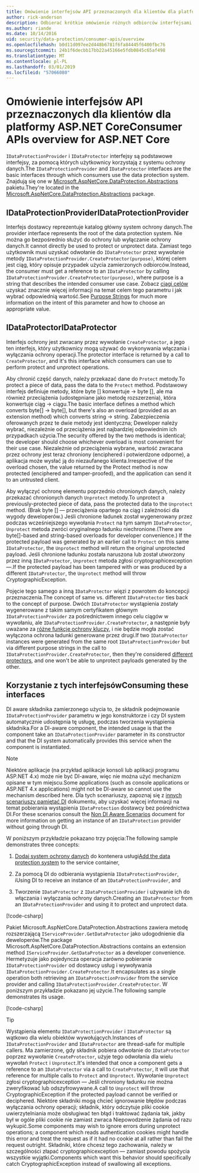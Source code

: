 ```yaml
---
title: Omówienie interfejsów API przeznaczonych dla klientów dla platformy ASP.NET Core
author: rick-anderson
description: Odbierać krótkie omówienie różnych odbiorców interfejsami API dostępnymi w bibliotece programu ASP.NET Core ochrony danych.
ms.author: riande
ms.date: 10/14/2016
uid: security/data-protection/consumer-apis/overview
ms.openlocfilehash: b0d11d097ee2d448b6781f6fa84445f6400fbc76
ms.sourcegitcommit: 24b1f6decbb17bb22a45166e5fdb0845c65af498
ms.translationtype: MT
ms.contentlocale: pl-PL
ms.lasthandoff: 03/01/2019
ms.locfileid: "57066080"
---
```

# <a name="consumer-apis-overview-for-aspnet-core"></a><span data-ttu-id="ee195-103">Omówienie interfejsów API przeznaczonych dla klientów dla platformy ASP.NET Core</span><span class="sxs-lookup"><span data-stu-id="ee195-103">Consumer APIs overview for ASP.NET Core</span></span>

<span data-ttu-id="ee195-104">`IDataProtectionProvider` i `IDataProtector` interfejsy są podstawowe interfejsy, za pomocą których użytkownicy korzystają z systemu ochrony danych.</span><span class="sxs-lookup"><span data-stu-id="ee195-104">The `IDataProtectionProvider` and `IDataProtector` interfaces are the basic interfaces through which consumers use the data protection system.</span></span> <span data-ttu-id="ee195-105">Znajdują się one w [Microsoft.AspNetCore.DataProtection.Abstractions](https://www.nuget.org/packages/Microsoft.AspNetCore.DataProtection.Abstractions/) pakietu.</span><span class="sxs-lookup"><span data-stu-id="ee195-105">They're located in the [Microsoft.AspNetCore.DataProtection.Abstractions](https://www.nuget.org/packages/Microsoft.AspNetCore.DataProtection.Abstractions/) package.</span></span>

## <a name="idataprotectionprovider"></a><span data-ttu-id="ee195-106">IDataProtectionProvider</span><span class="sxs-lookup"><span data-stu-id="ee195-106">IDataProtectionProvider</span></span>

<span data-ttu-id="ee195-107">Interfejs dostawcy reprezentuje katalog główny system ochrony danych.</span><span class="sxs-lookup"><span data-stu-id="ee195-107">The provider interface represents the root of the data protection system.</span></span> <span data-ttu-id="ee195-108">Nie można go bezpośrednio służyć do ochrony lub wyłączanie ochrony danych.</span><span class="sxs-lookup"><span data-stu-id="ee195-108">It cannot directly be used to protect or unprotect data.</span></span> <span data-ttu-id="ee195-109">Zamiast tego użytkownik musi uzyskać odwołanie do `IDataProtector` przez wywołanie metody `IDataProtectionProvider.CreateProtector(purpose)`, której celem jest ciąg, który opisuje przypadek użycia zamierzonych odbiorców.</span><span class="sxs-lookup"><span data-stu-id="ee195-109">Instead, the consumer must get a reference to an `IDataProtector` by calling `IDataProtectionProvider.CreateProtector(purpose)`, where purpose is a string that describes the intended consumer use case.</span></span> <span data-ttu-id="ee195-110">Zobacz [ciągi celów](xref:security/data-protection/consumer-apis/purpose-strings) uzyskać znacznie więcej informacji na temat celem tego parametru i jak wybrać odpowiednią wartość.</span><span class="sxs-lookup"><span data-stu-id="ee195-110">See [Purpose Strings](xref:security/data-protection/consumer-apis/purpose-strings) for much more information on the intent of this parameter and how to choose an appropriate value.</span></span>

## <a name="idataprotector"></a><span data-ttu-id="ee195-111">IDataProtector</span><span class="sxs-lookup"><span data-stu-id="ee195-111">IDataProtector</span></span>

<span data-ttu-id="ee195-112">Interfejs ochrony jest zwracany przez wywołanie `CreateProtector`, a jego ten interfejs, który użytkownicy mogą używać do wykonywania włączania i wyłączania ochrony operacji.</span><span class="sxs-lookup"><span data-stu-id="ee195-112">The protector interface is returned by a call to `CreateProtector`, and it's this interface which consumers can use to perform protect and unprotect operations.</span></span>

<span data-ttu-id="ee195-113">Aby chronić część danych, należy przekazać dane do `Protect` metody.</span><span class="sxs-lookup"><span data-stu-id="ee195-113">To protect a piece of data, pass the data to the `Protect` method.</span></span> <span data-ttu-id="ee195-114">Podstawowy interfejs definiuje metody, które byte [] konwertuje -> byte [], ale ma również przeciążenia (udostępniane jako metodę rozszerzenia), która konwertuje ciąg -> ciągu.</span><span class="sxs-lookup"><span data-stu-id="ee195-114">The basic interface defines a method which converts byte[] -> byte[], but there's also an overload (provided as an extension method) which converts string -> string.</span></span> <span data-ttu-id="ee195-115">Zabezpieczenia oferowanych przez te dwie metody jest identyczna; Deweloper należy wybrać, niezależnie od przeciążenia jest najbardziej odpowiednim ich przypadkach użycia.</span><span class="sxs-lookup"><span data-stu-id="ee195-115">The security offered by the two methods is identical; the developer should choose whichever overload is most convenient for their use case.</span></span> <span data-ttu-id="ee195-116">Niezależnie od przeciążenia wybrane, wartość zwracana przez ochrony jest teraz chroniony (enciphered i potwierdzone odporne), a aplikacja może wysłać ją do niezaufanego klienta.</span><span class="sxs-lookup"><span data-stu-id="ee195-116">Irrespective of the overload chosen, the value returned by the Protect method is now protected (enciphered and tamper-proofed), and the application can send it to an untrusted client.</span></span>

<span data-ttu-id="ee195-117">Aby wyłączyć ochronę elementu poprzednio chronionych danych, należy przekazać chronionych danych `Unprotect` metody.</span><span class="sxs-lookup"><span data-stu-id="ee195-117">To unprotect a previously-protected piece of data, pass the protected data to the `Unprotect` method.</span></span> <span data-ttu-id="ee195-118">(Brak byte [] — przeciążenia opartego na ciąg i zależności dla wygody deweloperów.) Jeśli chronione ładunek został wygenerowany przez podczas wcześniejszego wywołania `Protect` na tym samym `IDataProtector`, `Unprotect` metoda zwróci oryginalnego ładunku niechronione.</span><span class="sxs-lookup"><span data-stu-id="ee195-118">(There are byte[]-based and string-based overloads for developer convenience.) If the protected payload was generated by an earlier call to `Protect` on this same `IDataProtector`, the `Unprotect` method will return the original unprotected payload.</span></span> <span data-ttu-id="ee195-119">Jeśli chronione ładunku została naruszona lub został utworzony przez inną `IDataProtector`, `Unprotect` metoda zgłosi cryptographicexception —.</span><span class="sxs-lookup"><span data-stu-id="ee195-119">If the protected payload has been tampered with or was produced by a different `IDataProtector`, the `Unprotect` method will throw CryptographicException.</span></span>

<span data-ttu-id="ee195-120">Pojęcie tego samego a inną `IDataProtector` więzi z powrotem do koncepcji przeznaczenia.</span><span class="sxs-lookup"><span data-stu-id="ee195-120">The concept of same vs. different `IDataProtector` ties back to the concept of purpose.</span></span> <span data-ttu-id="ee195-121">Dwóch `IDataProtector` wystąpienia zostały wygenerowane z takim samym certyfikatem głównym `IDataProtectionProvider` za pośrednictwem innego celu ciągów w wywołaniu, ale `IDataProtectionProvider.CreateProtector`, a następnie były uważane za [różne funkcje ochrony kluczy](xref:security/data-protection/consumer-apis/purpose-strings), i nie będzie mogła zostać wyłączona ochrona ładunki generowane przez drugi.</span><span class="sxs-lookup"><span data-stu-id="ee195-121">If two `IDataProtector` instances were generated from the same root `IDataProtectionProvider` but via different purpose strings in the call to `IDataProtectionProvider.CreateProtector`, then they're considered [different protectors](xref:security/data-protection/consumer-apis/purpose-strings), and one won't be able to unprotect payloads generated by the other.</span></span>

## <a name="consuming-these-interfaces"></a><span data-ttu-id="ee195-122">Korzystanie z tych interfejsów</span><span class="sxs-lookup"><span data-stu-id="ee195-122">Consuming these interfaces</span></span>

<span data-ttu-id="ee195-123">DI aware składnika zamierzonego użycia to, że składnik podejmowanie `IDataProtectionProvider` parametru w jego konstruktorze i czy DI system automatycznie udostępnia tę usługę, podczas tworzenia wystąpienia składnika.</span><span class="sxs-lookup"><span data-stu-id="ee195-123">For a DI-aware component, the intended usage is that the component take an `IDataProtectionProvider` parameter in its constructor and that the DI system automatically provides this service when the component is instantiated.</span></span>

> [!NOTE]
> <span data-ttu-id="ee195-124">Niektóre aplikacje (na przykład aplikacje konsoli lub aplikacji programu ASP.NET 4.x) może nie być DI-aware, więc nie można użyć mechanizm opisane w tym miejscu.</span><span class="sxs-lookup"><span data-stu-id="ee195-124">Some applications (such as console applications or ASP.NET 4.x applications) might not be DI-aware so cannot use the mechanism described here.</span></span> <span data-ttu-id="ee195-125">Dla tych scenariuszy, zapoznaj się z [innych scenariuszy pamiętać DI](xref:security/data-protection/configuration/non-di-scenarios) dokumentu, aby uzyskać więcej informacji na temat pobierania wystąpienia `IDataProtection` dostawcy bez pośrednictwa DI.</span><span class="sxs-lookup"><span data-stu-id="ee195-125">For these scenarios consult the [Non DI Aware Scenarios](xref:security/data-protection/configuration/non-di-scenarios) document for more information on getting an instance of an `IDataProtection` provider without going through DI.</span></span>

<span data-ttu-id="ee195-126">W poniższym przykładzie pokazano trzy pojęcia:</span><span class="sxs-lookup"><span data-stu-id="ee195-126">The following sample demonstrates three concepts:</span></span>

1. <span data-ttu-id="ee195-127">[Dodaj system ochrony danych](xref:security/data-protection/configuration/overview) do kontenera usługi</span><span class="sxs-lookup"><span data-stu-id="ee195-127">[Add the data protection system](xref:security/data-protection/configuration/overview) to the service container,</span></span>

2. <span data-ttu-id="ee195-128">Za pomocą DI do odbierania wystąpienia `IDataProtectionProvider`, i</span><span class="sxs-lookup"><span data-stu-id="ee195-128">Using DI to receive an instance of an `IDataProtectionProvider`, and</span></span>

3. <span data-ttu-id="ee195-129">Tworzenie `IDataProtector` z `IDataProtectionProvider` i używanie ich do włączania i wyłączania ochrony danych.</span><span class="sxs-lookup"><span data-stu-id="ee195-129">Creating an `IDataProtector` from an `IDataProtectionProvider` and using it to protect and unprotect data.</span></span>

[!code-csharp[](../using-data-protection/samples/protectunprotect.cs?highlight=26,34,35,36,37,38,39,40)]

<span data-ttu-id="ee195-130">Pakiet Microsoft.AspNetCore.DataProtection.Abstractions zawiera metodę rozszerzającą `IServiceProvider.GetDataProtector` jako udogodnienie dla deweloperów.</span><span class="sxs-lookup"><span data-stu-id="ee195-130">The package Microsoft.AspNetCore.DataProtection.Abstractions contains an extension method `IServiceProvider.GetDataProtector` as a developer convenience.</span></span> <span data-ttu-id="ee195-131">Hermetyzuje jako pojedyncza operacja zarówno pobieranie `IDataProtectionProvider` od dostawcy usług i wywoływania `IDataProtectionProvider.CreateProtector`.</span><span class="sxs-lookup"><span data-stu-id="ee195-131">It encapsulates as a single operation both retrieving an `IDataProtectionProvider` from the service provider and calling `IDataProtectionProvider.CreateProtector`.</span></span> <span data-ttu-id="ee195-132">W poniższym przykładzie pokazano jej użycie.</span><span class="sxs-lookup"><span data-stu-id="ee195-132">The following sample demonstrates its usage.</span></span>

[!code-csharp[](./overview/samples/getdataprotector.cs?highlight=15)]

>[!TIP]
> <span data-ttu-id="ee195-133">Wystąpienia elementu `IDataProtectionProvider` i `IDataProtector` są wątkowo dla wielu obiektów wywołujących.</span><span class="sxs-lookup"><span data-stu-id="ee195-133">Instances of `IDataProtectionProvider` and `IDataProtector` are thread-safe for multiple callers.</span></span> <span data-ttu-id="ee195-134">Ma zamierzone, gdy składnik pobiera odwołanie do `IDataProtector` poprzez wywołanie `CreateProtector`, użyje tego odwołania dla wielu wywołań `Protect` i `Unprotect`.</span><span class="sxs-lookup"><span data-stu-id="ee195-134">It's intended that once a component gets a reference to an `IDataProtector` via a call to `CreateProtector`, it will use that reference for multiple calls to `Protect` and `Unprotect`.</span></span> <span data-ttu-id="ee195-135">Wywołanie `Unprotect` zgłosi cryptographicexception — Jeśli chroniony ładunku nie można zweryfikować lub odszyfrowywane.</span><span class="sxs-lookup"><span data-stu-id="ee195-135">A call to `Unprotect` will throw CryptographicException if the protected payload cannot be verified or deciphered.</span></span> <span data-ttu-id="ee195-136">Niektóre składniki mogą chcieć ignorowanie błędów podczas wyłączania ochrony operacji; składnik, który odczytuje pliki cookie uwierzytelniania może obsługiwać ten błąd i traktować żądania tak, jakby był w ogóle pliki cookie nie zamiast zwraca Niepowodzenie żądania od razu wykupić.</span><span class="sxs-lookup"><span data-stu-id="ee195-136">Some components may wish to ignore errors during unprotect operations; a component which reads authentication cookies might handle this error and treat the request as if it had no cookie at all rather than fail the request outright.</span></span> <span data-ttu-id="ee195-137">Składniki, które chcesz tego zachowania, należy w szczególności złapać cryptographicexception — zamiast powodu spożycia wszystkie wyjątki.</span><span class="sxs-lookup"><span data-stu-id="ee195-137">Components which want this behavior should specifically catch CryptographicException instead of swallowing all exceptions.</span></span>
